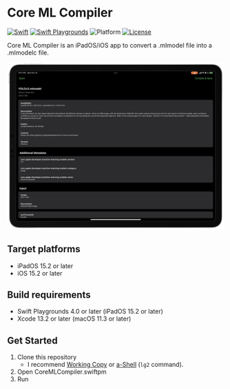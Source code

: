 # Core ML Compiler

[![Swift](https://img.shields.io/badge/Swift-5.5-orange.svg)](https://www.swift.org)
[![Swift Playgrounds](https://img.shields.io/badge/Swift%20Playgrounds-4.0-orange.svg)](https://itunes.apple.com/jp/app/swift-playgrounds/id908519492)
![Platform](https://img.shields.io/badge/platform-ipados%20%7C%20ios-lightgrey.svg)
[![License](https://img.shields.io/github/license/kkk669/CoreMLCompiler.swiftpm.svg)](LICENSE.txt)

Core ML Compiler is an iPadOS/iOS app to convert a .mlmodel file into a .mlmodelc file.

<img src="./screenshot.png" alt="screenshot" width="640">

## Target platforms

- iPadOS 15.2 or later
- iOS 15.2 or later

## Build requirements

- Swift Playgrounds 4.0 or later (iPadOS 15.2 or later)
- Xcode 13.2 or later (macOS 11.3 or later)

## Get Started

1. Clone this repository
    - I recommend [Working Copy](https://workingcopyapp.com) or [a-Shell](https://holzschu.github.io/a-Shell_iOS/) (`lg2` command).
2. Open CoreMLCompiler.swiftpm
3. Run
